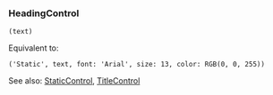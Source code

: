 ### HeadingControl

``` suneido
(text)
```

Equivalent to:

``` suneido
('Static', text, font: 'Arial', size: 13, color: RGB(0, 0, 255))
```

See also:
[StaticControl](<StaticControl.md>),
[TitleControl](<TitleControl.md>)
